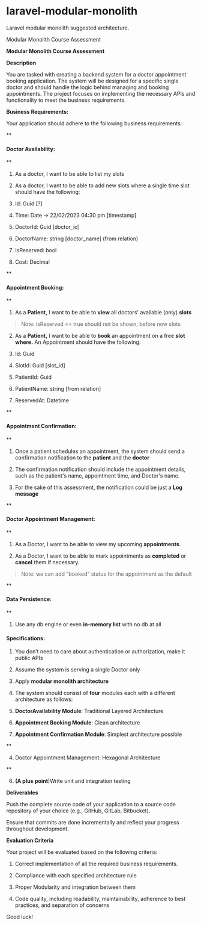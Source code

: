 # laravel-modular-monolith
Laravel modular monolith suggested architecture. 

Modular Monolith Course Assessment

**Modular Monolith Course Assessment**

**Description**

You are tasked with creating a backend system for a doctor appointment booking application. The system will be designed for a specific single doctor and should handle the logic behind managing and booking appointments. The project focuses on implementing the necessary APIs and functionality to meet the business requirements.

**Business Requirements:**

Your application should adhere to the following business requirements:

**

#### Doctor Availability:

**

1.  As a doctor, I want to be able to list my slots
    
2.  As a doctor, I want to be able to add new slots where a single time slot should have the following:
    

1.  Id: Guid [?]
    
2.  Time: Date → 22/02/2023 04:30 pm [timestamp]
    
3.  DoctorId: Guid [doctor_id]
    
4.  DoctorName: string [doctor_name] (from relation)

5.  IsReserved: bool 
    
6.  Cost: Decimal 
    

**

#### Appointment Booking:

** 

1.  As a **Patient,** I want to be able to **view** all doctors' available (only) **slots**
> Note: isReserved == true should not be shown, before now slots
    
2.  As a **Patient,** I want to be able to **book** an appointment on a free **slot where.** An Appointment should have the following:
    

1.  Id: Guid 
    
2.  SlotId: Guid [slot_id]
    
3.  PatientId: Guid
    
4.  PatientName: string [from relation]
    
5.  ReservedAt: Datetime
    

**

#### Appointment Confirmation:

**

1.  Once a patient schedules an appointment, the system should send a confirmation notification to the **patient** and the **doctor**
    
2.  The confirmation notification should include the appointment details, such as the patient's name, appointment time, and Doctor's name.
    
3.  For the sake of this assessment, the notification could be just a **Log message**
    

**

#### Doctor Appointment Management:

**

1.  As a Doctor, I want to be able to view my upcoming **appointments**.
    
2.  As a Doctor, I want to be able to mark appointments as **completed** or **cancel** them if necessary.
> Note: we can add "booked" status for the appointment as the default

**

#### Data Persistence:

**

1.  Use any db engine or even **in-memory list** with no db at all
    

#### **Specifications:**

1.  You don’t need to care about authentication or authorization, make it public APIs
    
2.  Assume the system is serving a single Doctor only
    
3.  Apply **modular monolith architecture**
    
4.  The system should consist of **four** modules each with a different architecture as follows:
    

1.  **DoctorAvailability Module**: Traditional Layered Architecture
    
2.  **Appointment Booking Module**: Clean architecture
    
3.  **Appointment Confirmation Module**: Simplest architecture possible
    
**

4. Doctor Appointment Management: Hexagonal Architecture

**

6.  **(A plus** **point**)Write unit and integration testing
    

**Deliverables**

Push the complete source code of your application to a source code repository of your choice (e.g., GitHub, GitLab, Bitbucket).

Ensure that commits are done incrementally and reflect your progress throughout development.

**Evaluation Criteria**

Your project will be evaluated based on the following criteria:

1.  Correct implementation of all the required business requirements.
    
2.  Compliance with each specified architecture rule
    
3.  Proper Modularity and integration between them
    
4.  Code quality, including readability, maintainability, adherence to best practices, and separation of concerns
    

Good luck!
